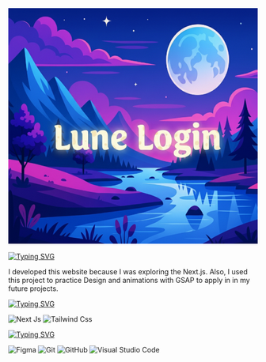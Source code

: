 <img src="./public/lune_readme.jpg">

[![Typing SVG](https://readme-typing-svg.demolab.com?font=Montserrat&weight=200&pause=1000&color=F4F76C&width=435&lines=About+%F0%9F%8C%99)](https://git.io/typing-svg)

<p>
I developed this website because I was exploring the Next.js. Also, I used this project to practice Design and animations with GSAP to apply in in my future projects.
</p>

[![Typing SVG](https://readme-typing-svg.demolab.com?font=Montserrat&weight=200&pause=1000&color=F4F76C&width=435&lines=Technologies+%F0%9F%8C%99)](https://git.io/typing-svg)

![Next Js](https://img.shields.io/badge/next%20js-000000?style=for-the-badge&logo=nextdotjs&logoColor=white)
![Tailwind Css](https://img.shields.io/badge/Tailwind_CSS-38B2AC?style=for-the-badge&logo=tailwind-css&logoColor=white)

[![Typing SVG](https://readme-typing-svg.demolab.com?font=Montserrat&weight=200&pause=1000&color=F4F76C&width=435&lines=Tools+%F0%9F%8C%99)](https://git.io/typing-svg)

![Figma](https://img.shields.io/badge/figma-%23F24E1E.svg?style=for-the-badge&logo=figma&logoColor=white)
![Git](https://img.shields.io/badge/git-%23F05033.svg?style=for-the-badge&logo=git&logoColor=white)
![GitHub](https://img.shields.io/badge/github-%23121011.svg?style=for-the-badge&logo=github&logoColor=white)
![Visual Studio Code](https://img.shields.io/badge/Visual%20Studio%20Code-0078d7.svg?style=for-the-badge&logo=visual-studio-code&logoColor=white)
